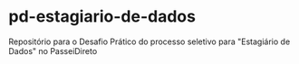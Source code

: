 # pd-estagiario-de-dados
 Repositório para o Desafio Prático do processo seletivo para "Estagiário de Dados" no PasseiDireto
